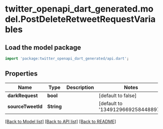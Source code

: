 # twitter_openapi_dart_generated.model.PostDeleteRetweetRequestVariables

## Load the model package
```dart
import 'package:twitter_openapi_dart_generated/api.dart';
```

## Properties
Name | Type | Description | Notes
------------ | ------------- | ------------- | -------------
**darkRequest** | **bool** |  | [default to false]
**sourceTweetId** | **String** |  | [default to '1349129669258448897']

[[Back to Model list]](../README.md#documentation-for-models) [[Back to API list]](../README.md#documentation-for-api-endpoints) [[Back to README]](../README.md)


